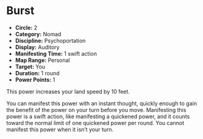 # Burst

- **Circle:** 2
- **Category:** Nomad
- **Discipline:** Psychoportation
- **Display:** Auditory
- **Manifesting Time:** 1 swift action
- **Map Range:** Personal
- **Target:** You
- **Duration:** 1 round
- **Power Points:** 1

This power increases your land speed by 10 feet.

You can manifest this power with an instant thought, quickly enough to gain the benefit of the power on your turn before you move. Manifesting this power is a swift action, like manifesting a quickened power, and it counts toward the normal limit of one quickened power per round. You cannot manifest this power when it isn’t your turn.
